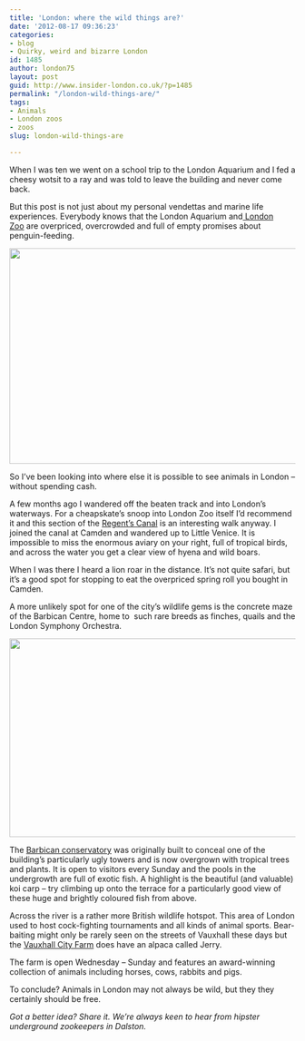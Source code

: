 ```yaml
---
title: 'London: where the wild things are?'
date: '2012-08-17 09:36:23'
categories:
- blog
- Quirky, weird and bizarre London
id: 1485
author: london75
layout: post
guid: http://www.insider-london.co.uk/?p=1485
permalink: "/london-wild-things-are/"
tags:
- Animals
- London zoos
- zoos
slug: london-wild-things-are

---
```

When I was ten we went on a school trip to the London Aquarium and I fed a cheesy wotsit to a ray and was told to leave the building and never come back.

<div>
  <p>
    But this post is not just about my personal vendettas and marine life experiences. Everybody knows that the London Aquarium and<a href="http://www.zsl.org/zsl-london-zoo/"> London Zoo</a> are overpriced, overcrowded and full of empty promises about penguin-feeding.
  </p>
  
  <p style="text-align: center">
    <a href="http://www.insider-london.co.uk/wp-content/uploads/2012/08/waterbus-ride-on-regents-canal-see-do-large.jpg"><img class="aligncenter  wp-image-1898" src="http://www.insider-london.co.uk/wp-content/uploads/2012/08/waterbus-ride-on-regents-canal-see-do-large.jpg" alt="" width="569" height="380" /></a>
  </p>
  
  <p>
    So I&#8217;ve been looking into where else it is possible to see animals in London – without spending cash.
  </p>
  
  <p>
    A few months ago I wandered off the beaten track and into London&#8217;s waterways. For a cheapskate&#8217;s snoop into London Zoo itself I&#8217;d recommend it and this section of the <a href="http://www.waterscape.com/canals-and-rivers/regents-canal">Regent&#8217;s Canal</a> is an interesting walk anyway. I joined the canal at Camden and wandered up to Little Venice. It is impossible to miss the enormous aviary on your right, full of tropical birds, and across the water you get a clear view of hyena and wild boars.
  </p>
  
  <p>
    When I was there I heard a lion roar in the distance. It&#8217;s not quite safari, but it&#8217;s a good spot for stopping to eat the overpriced spring roll you bought in Camden.
  </p>
  
  <p>
    A more unlikely spot for one of the city&#8217;s wildlife gems is the concrete maze of the Barbican Centre, home to  such rare breeds as finches, quails and the London Symphony Orchestra.
  </p>
  
  <p style="text-align: center">
    <a href="http://www.insider-london.co.uk/wp-content/uploads/2012/08/barbican-conservatory.jpg"><img class="aligncenter  wp-image-1899" src="http://www.insider-london.co.uk/wp-content/uploads/2012/08/barbican-conservatory.jpg" alt="" width="569" height="350" /></a>
  </p>
  
  <p>
    The <a href="http://www.barbican.org.uk/visitor-information/conservatory">Barbican conservatory</a> was originally built to conceal one of the building&#8217;s particularly ugly towers and is now overgrown with tropical trees and plants. It is open to visitors every Sunday and the pools in the undergrowth are full of exotic fish. A highlight is the beautiful (and valuable) koi carp – try climbing up onto the terrace for a particularly good view of these huge and brightly coloured fish from above.
  </p>
  
  <p>
    Across the river is a rather more British wildlife hotspot. This area of London used to host cock-fighting tournaments and all kinds of animal sports. Bear-baiting might only be rarely seen on the streets of Vauxhall these days but the <a href="http://www.vauxhallcityfarm.org/p/our-animals.html">Vauxhall City Farm</a> does have an alpaca called Jerry.
  </p>
  
  <p>
    The farm is open Wednesday – Sunday and features an award-winning collection of animals including horses, cows, rabbits and pigs.
  </p>
  
  <p>
    To conclude? Animals in London may not always be wild, but they they certainly should be free.
  </p>
  
  <p>
    <em>Got a better idea? Share it. We&#8217;re always keen to hear from hipster underground zookeepers in Dalston.</em>
  </p>
</div>